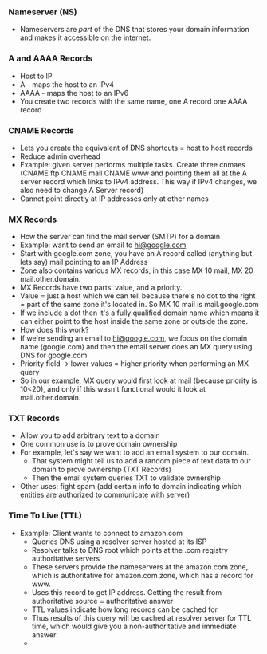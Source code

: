 ### Nameserver (NS)
- Nameservers are _part_ of the DNS that stores your domain information and makes it accessible on the internet.
### A and AAAA Records
- Host to IP
- A - maps the host to an IPv4
- AAAA - maps the host to an IPv6
- You create two records with the same name, one A record one AAAA record
### CNAME Records
- Lets you create the equivalent of DNS shortcuts = host to host records
- Reduce admin overhead
- Example: given server performs multiple tasks. Create three cnmaes (CNAME ftp CNAME mail CNAME www and pointing them all at the A server record which links to IPv4 address. This way if IPv4 changes, we also need to change A Server record)
- Cannot point directly at IP addresses only at other names
### MX Records
- How the server can find the mail server (SMTP) for a domain
- Example: want to send an email to hi@google.com
- Start with google.com zone, you have an A record called (anything but lets say) mail pointing to an IP Address
- Zone also contains various MX records, in this case MX 10 mail, MX 20 mail.other.domain.
- MX Records have two parts: value, and a priority.
- Value = just a host which we can tell because there's no dot to the right = part of the same zone it's located in. So MX 10 mail is mail.google.com
- If we include a dot then it's a fully qualified domain name which means it can either point to the host inside the same zone or outside the zone.
- How does this work?
- If we're sending an email to hi@google.com, we focus on the domain name (google.com) and then the email server does an MX query using DNS for google.com
- Priority field -> lower values = higher priority when performing an MX query
- So in our example, MX query would first look at mail (because priority is 10<20), and only if this wasn't functional would it look at mail.other.domain.
### TXT Records
- Allow you to add arbitrary text to a domain
- One common use is to prove domain ownership
- For example, let's say we want to add an email system to our domain.
	- That system might tell us to add a random piece of text data to our domain to prove ownership (TXT Records)
	- Then the email system queries TXT to validate ownership
- Other uses: fight spam (add certain info to domain indicating which entities are authorized to communicate with server)
### Time To Live (TTL)
- Example: Client wants to connect to amazon.com
	- Queries DNS using a resolver server hosted at its ISP
	- Resolver talks to DNS root which points at the .com registry authoritative servers
	- These servers provide the nameservers at the amazon.com zone, which is authoritative for amazon.com zone, which has a record for www.
	- Uses this record to get IP address. Getting the result from authoritative source = authoritative answer 
	- TTL values indicate how long records can be cached for
	- Thus results of this query will be cached at resolver server for TTL time, which would give you a non-authoritative and immediate answer
	- 